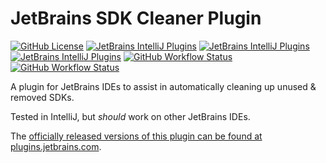 # JetBrains SDK Cleaner Plugin

[![GitHub License](https://img.shields.io/github/license/ChrisCarini/jetbrains-sdk-cleaner?style=flat-square)](https://github.com/ChrisCarini/jetbrains-sdk-cleaner/blob/master/LICENSE)
[![JetBrains IntelliJ Plugins](https://img.shields.io/jetbrains/plugin/v/10998-environment-variable-settings-summary?label=Latest%20Plugin%20Release&style=flat-square)](https://plugins.jetbrains.com/plugin/10998-environment-variable-settings-summary)
[![JetBrains IntelliJ Plugins](https://img.shields.io/jetbrains/plugin/r/rating/10998-environment-variable-settings-summary?style=flat-square)](https://plugins.jetbrains.com/plugin/10998-environment-variable-settings-summary)
[![JetBrains IntelliJ Plugins](https://img.shields.io/jetbrains/plugin/d/10998-environment-variable-settings-summary?style=flat-square)](https://plugins.jetbrains.com/plugin/10998-environment-variable-settings-summary)
[![GitHub Workflow Status](https://img.shields.io/github/workflow/status/ChrisCarini/jetbrains-sdk-cleaner/JetBrains%20Plugin%20CI?logo=GitHub&style=flat-square)](https://github.com/ChrisCarini/jetbrains-sdk-cleaner/actions?query=workflow%3A%22JetBrains+Plugin+CI%22)
[![GitHub Workflow Status](https://img.shields.io/github/workflow/status/ChrisCarini/jetbrains-sdk-cleaner/IntelliJ%20Plugin%20Compatibility?label=IntelliJ%20Plugin%20Compatibility&logo=GitHub&style=flat-square)](https://github.com/ChrisCarini/jetbrains-sdk-cleaner/actions?query=workflow%3A%22IntelliJ+Plugin+Compatibility%22)

<!-- Plugin description -->
A plugin for JetBrains IDEs to assist in automatically cleaning up unused & removed SDKs.
<!-- Plugin description end -->

Tested in IntelliJ, but _should_ work on other JetBrains IDEs.

The [officially released versions of this plugin can be found at plugins.jetbrains.com](https://plugins.jetbrains.com/plugin/10998-environment-variable-settings-summary/).